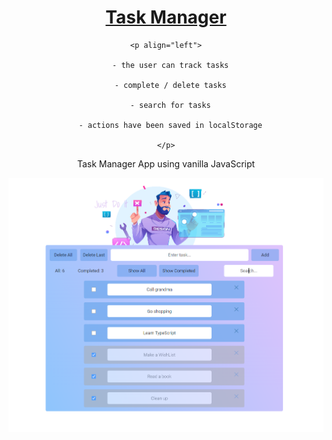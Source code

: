 
<div align="center">

# <a href='https://github.com/PetrovaValerie/task-manager'> Task Manager </a> 
  
<!-- DESCRIPTION -->
  
    <p align="left">
    
      - the user can track tasks

      - complete / delete tasks

      - search for tasks

      - actions have been saved in localStorage
    
    </p>
  
Task Manager App using vanilla JavaScript

![Screen page][screen]

[screen]: img/app.png
  

</div>

